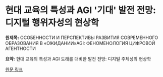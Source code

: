 # 현대 교육의 특성과 AGI '기대' 발전 전망: 디지털 행위자성의 현상학

**원제목:** ОСОБЕННОСТИ И ПЕРСПЕКТИВЫ РАЗВИТИЯ СОВРЕМЕННОГО ОБРАЗОВАНИЯ В «ОЖИДАНИИ»AGI: ФЕНОМЕНОЛОГИЯ ЦИФРОВОЙ АГЕНТНОСТИ

**요약:** 현대 교육의 특성과 AGI 도래를 대비한 발전 전망: 디지털 주체성의 현상학

[원문 링크](https://scholar.google.com/scholar_url?url=https://cyberleninka.ru/article/n/osobennosti-i-perspektivy-razvitiya-sovremennogo-obrazovaniya-v-ozhidanii-agi-fenomenologiya-tsifrovoy-agentnosti&hl=ko&sa=X&d=8261247323647593907&ei=Ds1xaMOMA5OIieoPnvbEqAc&scisig=AAZF9b9NM0MY0vEz1YNx-6tJgGeB&oi=scholaralrt&hist=BNQUaiIAAAAJ:17158378280919032469:AAZF9b9t4Icu6fuM2tSVCh97wJn6&html=&pos=7&folt=kw-top)
